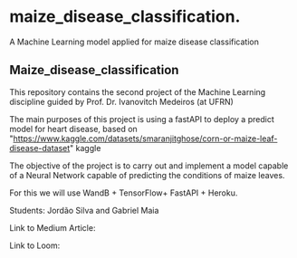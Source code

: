 # maize_disease_classification.
A Machine Learning model applied for maize disease classification

## Maize_disease_classification
This repository contains the second project of the Machine Learning discipline guided by Prof. Dr. Ivanovitch Medeiros (at UFRN)

The main purposes of this project is using a fastAPI to deploy a predict model for heart disease, based on "https://www.kaggle.com/datasets/smaranjitghose/corn-or-maize-leaf-disease-dataset" kaggle

The objective of the project is to carry out and implement a model capable of a Neural Network capable of predicting the conditions of maize leaves.

For this we will use WandB + TensorFlow+ FastAPI + Heroku.

Students: Jordão Silva and Gabriel Maia

Link to Medium Article: 

Link to Loom:
